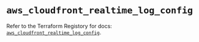 # `aws_cloudfront_realtime_log_config`

Refer to the Terraform Registory for docs: [`aws_cloudfront_realtime_log_config`](https://registry.terraform.io/providers/hashicorp/aws/5.13.0/docs/resources/cloudfront_realtime_log_config).
